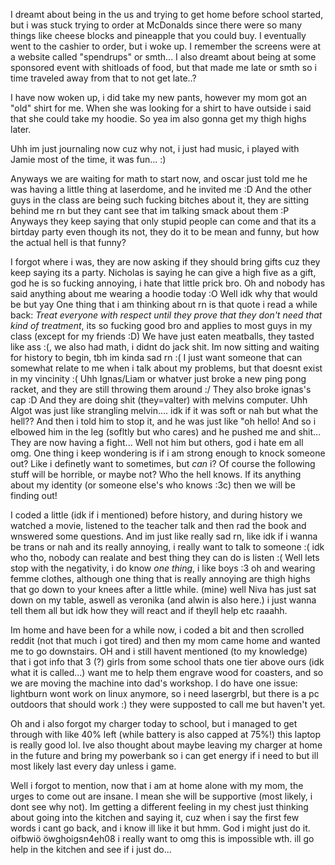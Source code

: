 I dreamt about being in the us and trying to get home before school started, but i was stuck trying to order at McDonalds since there were so many things like cheese blocks and pineapple that you could buy. I eventually went to the cashier to order, but i woke up. I remember the screens were at a website called "spendrups" or smth...
I also dreamt about being at some sponsored event with shitloads of food, but that made me late or smth so i time traveled away from that to not get late..?

I have now woken up, i did take my new pants, however my mom got an "old" shirt for me. When she was looking for a shirt to have outside i said that she could take my hoodie. So yea im also gonna get my thigh highs later.

Uhh im just journaling now cuz why not, i just had music, i played with Jamie most of the time, it was fun... :)

Anyways we are waiting for math to start now, and oscar just told me he was having a little thing at laserdome, and he invited me :D
And the other guys in the class are being such fucking bitches about it, they are sitting behind me rn but they cant see that im talking smack about them :P
Anyways they keep saying that only stupid people can come and that its a birtday party even though its not, they do it to be mean and funny, but how the actual hell is that funny?

I forgot where i was, they are now asking if they should bring gifts cuz they keep saying its a party.
Nicholas is saying he can give a high five as a gift, god he is so fucking annoying, i hate that little prick bro.
Oh and nobody has said anything about me wearing a hoodie today :O
Well idk why that would be but yay
One thing that i am thinking about rn is that quote i read a while back:
*Treat everyone with respect until they prove that they don't need that kind of treatment*, its so fucking good bro and applies to most guys in my class (except for my friends :D)
We have just eaten meatballs, they tasted like ass :(, we also had math, i didnt do jack shit. Im now sitting and waiting for history to begin, tbh im kinda sad rn :(
I just want someone that can somewhat relate to me when i talk about my problems, but that doesnt exist in my vincinity :(
Uhh Ignas/Liam or whatver just broke a new ping pong racket, and they are still throwing them around :/ They also broke ignas's cap :D
And they are doing shit (they=valter) with melvins computer.
Uhh Algot was just like strangling melvin.... idk if it was soft or nah but what the hell??
And then i told him to stop it, and he was just like "oh hello!
And so i elbowed him in the leg (sofltly but who cares) and he pushed me and shit...
They are now having a fight... Well not him but others, god i hate em all omg.
One thing i keep wondering is if i am strong enough to knock someone out? Like i definetly want to sometimes, but *can* i? Of course the following stuff will be horrible, or maybe not? Who the hell knows. If its anything about my identity (or someone else's who knows :3c) then we will be finding out!

I coded a little (idk if i mentioned) before history, and during history we watched a movie, listened to the teacher talk and then rad the book and wnswered some questions.
And im just like really sad rn, like idk if i wanna be trans or nah and its really annoying, i really want to talk to someone :( idk who tho, nobody can realate and best thing they can do is listen :(
Well lets stop with the negativity, i do know *one thing*, i like boys :3 oh and wearing femme clothes, although one thing that is really annoying are thigh highs that go down to your knees after a little while. (mine)
well Niva has just sat down on my table, aswell as veronika (and alwin is also here.) i just wanna tell them all but idk how they will react and if theyll help etc raaahh.

Im home and have been for a while now, i coded a bit and then scrolled reddit (not that much i got tired) and then my mom came home and wanted me to go downstairs. OH and i still havent mentioned (to my knowledge) that i got info that 3 (?) girls from some school thats one tier above ours (idk what it is called...) want me to help them engrave wood for coasters, and so we are moving the machine into dad's workshop. I do have one issue: lightburn wont work on linux anymore, so i need lasergrbl, but there is a pc outdoors that should work :) they were supposted to call me but haven't yet.

Oh and i also forgot my charger today to school, but i managed to get through with like 40% left (while battery is also capped at 75%!) this laptop is really good lol. Ive also thought about maybe leaving my charger at home in the future and bring my powerbank so i can get energy if i need to but ill most likely last every day unless i game.

Well i forgot to mention, now that i am at home alone with my mom, the urges to come out are insane. I mean she will be supportive (most likely, i dont see why not). Im getting a different feeling in my chest just thinking about going into the kitchen and saying it, cuz when i say the first few words i cant go back, and i know ill like it but hmm. God i might just do it. oifbwiö öwghoigsn4eh08 i really want to omg this is impossible wth. ill go help in the kitchen and see if i just do...